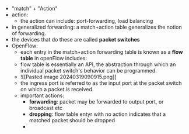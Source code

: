 - "match" + "Action"
- action: 
	- the action can include: port-forwarding, load balancing
- in generalized forwarding: a match+action table generalizes the notion of forwarding.
- the devices that do these are called **packet switches**
- OpenFlow:
	- each entry in the match+action forwarding table is known as a **flow table** in openFlow includes:
	- flow table is essentially an API, the abstraction through which an individual packet switch's behavior can be programmed.
	- ![[Pasted image 20240319090915.png]]
	- the ingress port is referred to as the input port at the packet switch on which a packet is received.
	- important actions:
		- **forwarding**: packet may be forwarded to output port, or broadcast etc
		- **dropping**: flow table entyr with no action indicates that a matched packet should be dropped
		- 